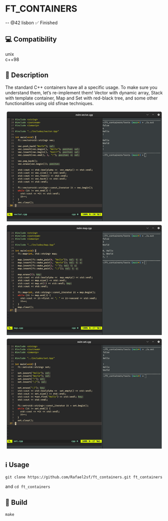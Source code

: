 # FT_CONTAINERS
-- @42 lisbon
✅ Finished  

## 💻 Compatibility
unix  
c++98

## 📝 Description 
The standard C++ containers have all a specific usage. To make sure you understand them, let’s re-implement them!
Vector with dynamic array, Stack with template container, Map and Set with red-black tree, and some other functionalities using old sfinae techniques.

![alt text](https://github.com/Rafael2sf/ft_containers/blob/main/.images/screenshot-1.png)
![alt text](https://github.com/Rafael2sf/ft_containers/blob/main/.images/screenshot-2.png)
![alt text](https://github.com/Rafael2sf/ft_containers/blob/main/.images/screenshot-3.png)

## ℹ️ Usage

~~~git
git clone https://github.com/Rafael2sf/ft_containers.git ft_containers
~~~
and `cd ft_containers`

## 🔨 Build

~~~shell
make
~~~
